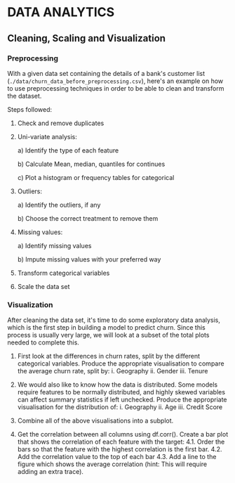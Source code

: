 # DATA ANALYTICS

## Cleaning, Scaling and Visualization

### Preprocessing

With a given data set containing the details of a bank's customer list (`./data/churn_data_before_preprocessing.csv`), here's an example on how to use preprocessing techniques in order to be able to clean and transform the dataset.

Steps followed:

1. Check and remove duplicates

2. Uni-variate analysis:

    a) Identify the type of each feature
    
    b) Calculate Mean, median, quantiles for continues
    
    c) Plot a histogram or frequency tables for categorical

3. Outliers:
    
    a) Identify the outliers, if any

    b) Choose the correct treatment to remove them

4. Missing values:

    a) Identify missing values

    b) Impute missing values with your preferred way

5. Transform categorical variables

6. Scale the data set


### Visualization

After cleaning the data set, it's time to do some exploratory data analysis, which is the first step in building a model to predict churn. Since this process is usually very large, we will look at a subset of the total plots needed to complete this.

1. First look at the differences in churn rates, split by the different categorical variables. Produce the appropriate visualisation to compare the average churn rate, split by: 
i. Geography
ii. Gender
iii. Tenure

2. We would also like to know how the data is distributed. Some models require features to be normally distributed, and highly skewed variables can affect summary statistics if left unchecked. Produce the appropriate visualisation for the distribution of:
i. Geography
ii. Age
iii. Credit Score

3. Combine all of the above visualisations into a subplot.

4. Get the correlation between all columns using df.corr(). Create a bar plot that shows the correlation of each feature with the target:
  4.1. Order the bars so that the feature with the highest correlation is the first bar. 
  4.2. Add the correlation value to the top of each bar
  4.3. Add a line to the figure which shows the average correlation (hint: This will require adding an extra trace).
